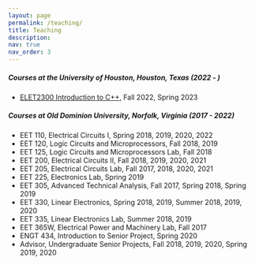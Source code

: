 ```yaml
---
layout: page
permalink: /teaching/
title: Teaching
description: 
nav: true
nav_order: 3
---
```


##### Courses at the University of Houston, Houston, Texas (2022 - )
- [ELET2300 Introduction to C++](http://publications.uh.edu/preview_course_nopop.php?catoid=34&coid=166275), Fall 2022, Spring 2023

##### Courses at Old Dominion University, Norfolk, Virginia (2017 - 2022)
- EET 110, Electrical Circuits I, Spring 2018, 2019, 2020, 2022
- EET 120, Logic Circuits and Microprocessors, Fall 2018, 2019
- EET 125, Logic Circuits and Microprocessors Lab, Fall 2018
- EET 200, Electrical Circuits II, Fall 2018, 2019, 2020, 2021
- EET 205, Electrical Circuits Lab, Fall 2017, 2018, 2020, 2021
- EET 225, Electronics Lab, Spring 2019
- EET 305, Advanced Technical Analysis, Fall 2017, Spring 2018, Spring 2019
- EET 330, Linear Electronics, Spring 2018, 2019, Summer 2018, 2019, 2020
- EET 335, Linear Electronics Lab, Summer 2018, 2019
- EET 365W, Electrical Power and Machinery Lab, Fall 2017
- ENGT 434, Introduction to Senior Project, Spring 2020
- Advisor, Undergraduate Senior Projects, Fall 2018, 2019, 2020, Spring 2019, 2020

